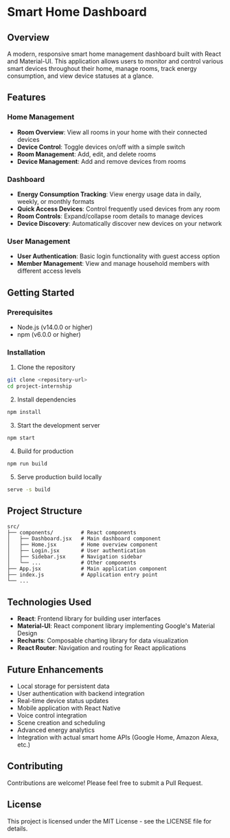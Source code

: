 # Smart Home Dashboard

## Overview
A modern, responsive smart home management dashboard built with React and Material-UI. This application allows users to monitor and control various smart devices throughout their home, manage rooms, track energy consumption, and view device statuses at a glance.

## Features

### Home Management
- **Room Overview**: View all rooms in your home with their connected devices
- **Device Control**: Toggle devices on/off with a simple switch
- **Room Management**: Add, edit, and delete rooms
- **Device Management**: Add and remove devices from rooms

### Dashboard
- **Energy Consumption Tracking**: View energy usage data in daily, weekly, or monthly formats
- **Quick Access Devices**: Control frequently used devices from any room
- **Room Controls**: Expand/collapse room details to manage devices
- **Device Discovery**: Automatically discover new devices on your network

### User Management
- **User Authentication**: Basic login functionality with guest access option
- **Member Management**: View and manage household members with different access levels

## Getting Started

### Prerequisites
- Node.js (v14.0.0 or higher)
- npm (v6.0.0 or higher)

### Installation

1. Clone the repository
```bash
git clone <repository-url>
cd project-internship
```

2. Install dependencies
```bash
npm install
```

3. Start the development server
```bash
npm start
```

4. Build for production
```bash
npm run build
```

5. Serve production build locally
```bash
serve -s build
```

## Project Structure

```
src/
├── components/         # React components
│   ├── Dashboard.jsx   # Main dashboard component
│   ├── Home.jsx        # Home overview component
│   ├── Login.jsx       # User authentication
│   ├── Sidebar.jsx     # Navigation sidebar
│   └── ...             # Other components
├── App.jsx             # Main application component
├── index.js            # Application entry point
└── ...
```

## Technologies Used

- **React**: Frontend library for building user interfaces
- **Material-UI**: React component library implementing Google's Material Design
- **Recharts**: Composable charting library for data visualization
- **React Router**: Navigation and routing for React applications

## Future Enhancements

- Local storage for persistent data
- User authentication with backend integration
- Real-time device status updates
- Mobile application with React Native
- Voice control integration
- Scene creation and scheduling
- Advanced energy analytics
- Integration with actual smart home APIs (Google Home, Amazon Alexa, etc.)

## Contributing

Contributions are welcome! Please feel free to submit a Pull Request.

## License

This project is licensed under the MIT License - see the LICENSE file for details.

